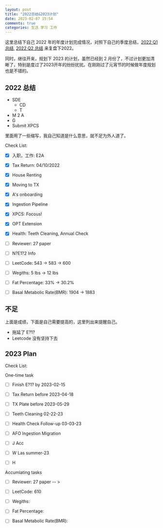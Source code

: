 ```yaml
---
layout: post
title: "2022总结&2023计划"
date: 2023-02-07 15:54
comments: true
categories: 生活 学习 工作
---
```


这里总结下自己 2022 年的年度计划完成情况，对照下自己的季度总结，[2022 Q1 总结](https://iphyer.github.io/blog/2022/04/10/Summary2022Q1/), [2022 Q2 总结](https://iphyer.github.io/blog/2022/07/02/Summary2022Q2/) 来复盘下2022。

同时，继往开来，规划下 2023 的计划，虽然已经到 2 月份了，不过计划更加清晰了，特别是度过了2023开年的纷纷扰扰。在刚刚过了元宵节的时候做年度规划也是不错的。

<!--more-->

## 2022 总结

* SDE
	* CD
	* T
* M 2 A
* G
* Submit XPCS


里面用了一些缩写，我自己知道是什么意思，就不足为外人道了。

Check List:

- [x] 入职，工作: E2A
- [x] Tax Return: 04/10/2022
- [x] House Renting
- [x] Moving to TX
- [x] A's onboarding
- [x] Ingestion Pipeline
- [x] XPCS: Focous!
- [x] OPT Extension
- [x] Health: Teeth Cleaning, Annual Check


- [ ] Reviewer: 27 paper
- [ ] N?E1?2 Info
- [ ] LeetCode: 543 -> 583 -> 600
- [ ] Wegiths: 5 lbs -> 12 lbs
- [ ] Fat Percentage: 33% -> 30.2%
- [ ] Basal Metabolic Rate(BMR): 1904 -> 1883

## 不足

上面是成绩，下面是自己需要提高的，这里列出来提醒自己。

* 拖延了 E?1?
* Leetcode 没有坚持下去

## 2023 Plan

Check List:

One-time task

- [ ] Finish E?1? by 2023-02-15
- [ ] Tax Return before 2023-04-18
- [ ] TX Plate before 2023-05-29
- [ ] Teeth Cleaning 02-22-23
- [ ] Health Check Follow-up 03-03-23
- [ ] AFO Ingestion Migration
- [ ] J Acc
- [ ] W Las summer-23
- [ ] H


Accumlating tasks

- [ ] Reviewer: 27 paper -- > 
- [ ] LeetCode: 610
- [ ] Wegiths: 
- [ ] Fat Percentage: 
- [ ] Basal Metabolic Rate(BMR): 


